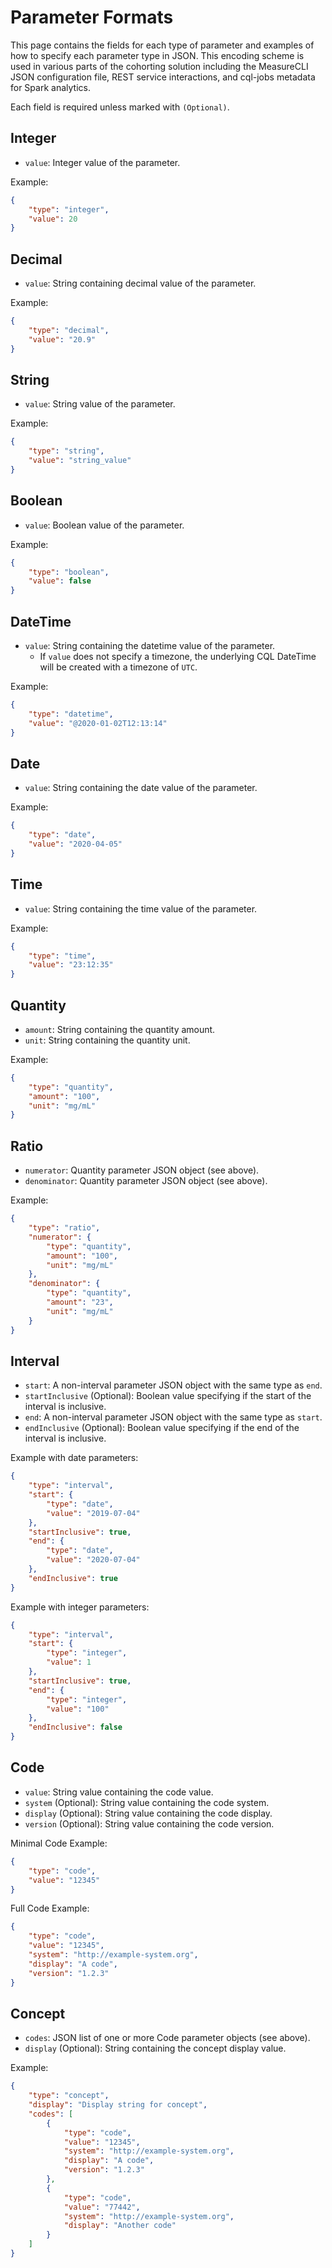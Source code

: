 # Parameter Formats
This page contains the fields for each type of parameter and examples of how to specify each parameter type in JSON. This encoding scheme is used in various parts of the cohorting solution including the MeasureCLI JSON configuration file, REST service interactions, and cql-jobs metadata for Spark analytics.

Each field is required unless marked with `(Optional)`.

## Integer
* `value`: Integer value of the parameter.

Example:
```json
{
    "type": "integer",
    "value": 20
}
```

## Decimal
* `value`: String containing decimal value of the parameter.

Example:
```json
{
    "type": "decimal",
    "value": "20.9"
}
```

## String
* `value`: String value of the parameter.

Example:
```json
{
    "type": "string",
    "value": "string_value"
}
```

## Boolean
* `value`: Boolean value of the parameter.

Example:
```json
{
    "type": "boolean",
    "value": false
}
```

## DateTime
* `value`: String containing the datetime value of the parameter.
    * If `value` does not specify a timezone, the underlying CQL DateTime will be
      created with a timezone of `UTC`.

Example:
```json
{
    "type": "datetime",
    "value": "@2020-01-02T12:13:14"
}
```

## Date
* `value`: String containing the date value of the parameter.

Example:
```json
{
    "type": "date",
    "value": "2020-04-05"
}
```

## Time
* `value`: String containing the time value of the parameter.

Example:
```json
{
    "type": "time",
    "value": "23:12:35"
}
```

## Quantity
* `amount`: String containing the quantity amount.
* `unit`: String containing the quantity unit.


Example:
```json
{
    "type": "quantity",
    "amount": "100",
    "unit": "mg/mL"
}
```

## Ratio
* `numerator`: Quantity parameter JSON object (see above).
* `denominator`: Quantity parameter JSON object (see above).


Example:
```json
{
    "type": "ratio",
    "numerator": {
        "type": "quantity",
        "amount": "100",
        "unit": "mg/mL"
    },
    "denominator": {
        "type": "quantity",
        "amount": "23",
        "unit": "mg/mL"
    }
}
```

## Interval
* `start`: A non-interval parameter JSON object with the same type as `end`.
* `startInclusive` (Optional): Boolean value specifying if the start of the interval is inclusive.
* `end`: A non-interval parameter JSON object with the same type as `start`.
* `endInclusive` (Optional): Boolean value specifying if the end of the interval is inclusive.


Example with date parameters:
```json
{
    "type": "interval",
    "start": {
        "type": "date",
        "value": "2019-07-04"
    },
    "startInclusive": true,
    "end": {
        "type": "date",
        "value": "2020-07-04"
    },
    "endInclusive": true
}
```

Example with integer parameters:
```json
{
    "type": "interval",
    "start": {
        "type": "integer",
        "value": 1
    },
    "startInclusive": true,
    "end": {
        "type": "integer",
        "value": "100"
    },
    "endInclusive": false
}
```

## Code
* `value`: String value containing the code value.
* `system` (Optional): String value containing the code system.
* `display` (Optional): String value containing the code display.
* `version` (Optional): String value containing the code version.

Minimal Code Example:
```json
{
    "type": "code",
    "value": "12345"
}
```

Full Code Example:
```json
{
    "type": "code",
    "value": "12345",
    "system": "http://example-system.org",
    "display": "A code",
    "version": "1.2.3"
}
```

## Concept
* `codes`: JSON list of one or more Code parameter objects (see above).
* `display` (Optional): String containing the concept display value.

Example:
```json
{
    "type": "concept",
    "display": "Display string for concept",
    "codes": [
        {
            "type": "code",
            "value": "12345",
            "system": "http://example-system.org",
            "display": "A code",
            "version": "1.2.3"
        },
        {
            "type": "code",
            "value": "77442",
            "system": "http://example-system.org",
            "display": "Another code"
        }
    ]
}
```